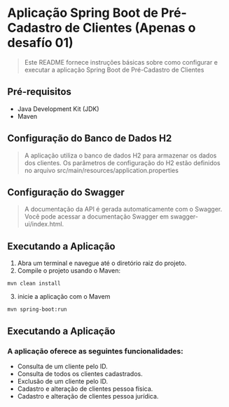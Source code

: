 # Aplicação Spring Boot de Pré-Cadastro de Clientes (Apenas o desafío 01)

> Este README fornece instruções básicas sobre como configurar e executar a aplicação Spring Boot de Pré-Cadastro de Clientes

## Pré-requisitos
* Java Development Kit (JDK)
* Maven

## Configuração do Banco de Dados H2
> A aplicação utiliza o banco de dados H2 para armazenar os dados dos clientes. Os parâmetros de configuração do H2 estão definidos no arquivo src/main/resources/application.properties

## Configuração do Swagger
> A documentação da API é gerada automaticamente com o Swagger. Você pode acessar a documentação Swagger em swagger-ui/index.html.

## Executando a Aplicação
1. Abra um terminal e navegue até o diretório raiz do projeto.
2. Compile o projeto usando o Maven:
```
mvn clean install

```
3. inicie a aplicação com o Mavem
```
mvn spring-boot:run

```

## Executando a Aplicação
### A aplicação oferece as seguintes funcionalidades:
* Consulta de um cliente pelo ID.
* Consulta de todos os clientes cadastrados.
* Exclusão de um cliente pelo ID.
* Cadastro e alteração de clientes pessoa física.
* Cadastro e alteração de clientes pessoa jurídica.